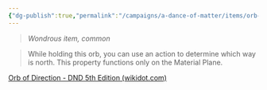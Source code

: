 ```yaml
---
{"dg-publish":true,"permalink":"/campaigns/a-dance-of-matter/items/orb-of-direction/"}
---
```


> _Wondrous item, common_

> While holding this orb, you can use an action to determine which way is north. This property functions only on the Material Plane.

[Orb of Direction - DND 5th Edition (wikidot.com)](http://dnd5e.wikidot.com/wondrous-items:orb-of-direction)